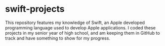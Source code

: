 # swift-projects

This repository features my knowledge of Swift, an Apple developed programming language used to develop Apple applications.
I coded these projects in my senior year of high school, and am keeping them in GitHub to track and have something to show for my progress.
